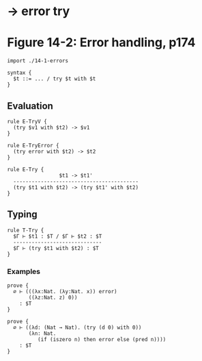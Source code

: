# → error try
# Figure 14-2: Error handling, p174

    import ./14-1-errors

    syntax {
      $t ::= ... / try $t with $t
    }


## Evaluation

    rule E-TryV {
      (try $v1 with $t2) -> $v1
    }

    rule E-TryError {
      (try error with $t2) -> $t2
    }

    rule E-Try {
                     $t1 -> $t1'
      -----------------------------------------
      (try $t1 with $t2) -> (try $t1' with $t2)
    }


## Typing

    rule T-Try {
      $Γ ⊢ $t1 : $T / $Γ ⊢ $t2 : $T
      -----------------------------
      $Γ ⊢ (try $t1 with $t2) : $T
    }


### Examples

    prove {
      ∅ ⊢ (((λx:Nat. (λy:Nat. x)) error)
           ((λz:Nat. z) 0))
        : $T
    }

    prove {
      ∅ ⊢ ((λd: (Nat → Nat). (try (d 0) with 0))
           (λn: Nat.
              (if (iszero n) then error else (pred n))))
        : $T
    }
